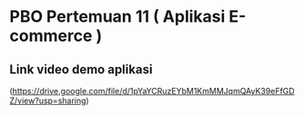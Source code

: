 # PBO Pertemuan 11 ( Aplikasi E-commerce )

## Link video demo aplikasi
(https://drive.google.com/file/d/1pYaYCRuzEYbM1KmMMJqmQAyK39eFfGDZ/view?usp=sharing)